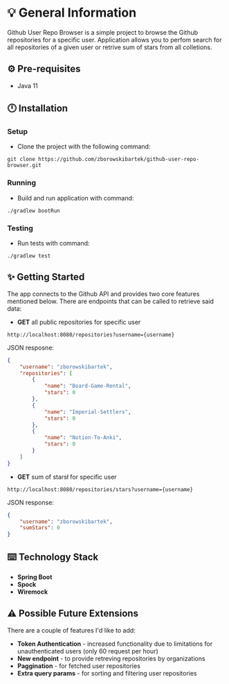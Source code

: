# 💡 General Information

Github User Repo Browser is a simple project to browse the Github repositories for a specific user. Application allows you to perfom search for all repositories of a given user or retrive sum of stars from all colletions.

## ⚙️ Pre-requisites

- Java 11

## 🕛 Installation

### Setup

- Clone the project with the following command:

`git clone https://github.com/zborowskibartek/github-user-repo-browser.git`

### Running

- Build and run application with command:

`./gradlew bootRun`

### Testing

- Run tests with command:

`./gradlew test`

## ✨ Getting Started

The app connects to the Github API and provides two core features mentioned below. There are endpoints that can be called to retrieve said data:

- **GET** all public repositories for specific user

`http://localhost:8080/repositories?username={username}`

JSON resposne:

```json
{
    "username": "zborowskibartek",
    "repositories": [
        {
            "name": "Board-Game-Rental",
            "stars": 0
        },
        {
            "name": "Imperial-Settlers",
            "stars": 0
        },
        {
            "name": "Notion-To-Anki",
            "stars": 0
        }
    ]
}
```

- **GET** sum of starsł for specific user

`http://localhost:8080/repositories/stars?username={username}`

JSON response:

```json
{
    "username": "zborowskibartek",
    "sumStars": 0
}
```

## ⌨️ Technology Stack

- **Spring Boot**
- **Spock**
- **Wiremock**

## ⚠️ Possible Future Extensions

There are a couple of features I'd like to add:

- **Token Authentication** - increased functionality due to limitations for unauthenticated users 
(only 60 request per hour)
- **New endpoint** - to provide retreving repositories by organizations
- **Paggination** - for fetched user repositories
- **Extra query params** - for sorting and filtering user repositories
